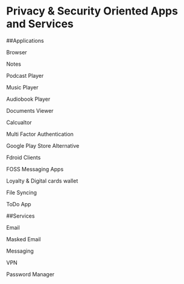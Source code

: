 # Privacy & Security Oriented Apps and Services

##Applications

Browser

Notes

Podcast Player

Music Player

Audiobook Player

Documents Viewer

Calcualtor

Multi Factor Authentication

Google Play Store Alternative

Fdroid Clients

FOSS Messaging Apps

Loyalty & Digital cards wallet

File Syncing

ToDo App

##Services

Email

Masked Email

Messaging

VPN

Password Manager
